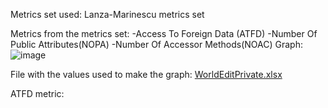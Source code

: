 Metrics set used: Lanza-Marinescu metrics set

Metrics from the metrics set: -Access To Foreign Data (ATFD)
                              -Number Of Public Attributes(NOPA)
                              -Number Of Accessor Methods(NOAC)
Graph:
![image](https://github.com/user-attachments/assets/4abbc9f8-0459-4ca5-81bd-afa26cc59a14)

File with the values used to make the graph:
[WorldEditPrivate.xlsx](https://github.com/user-attachments/files/17693307/WorldEditPrivate.xlsx)

ATFD metric: 
